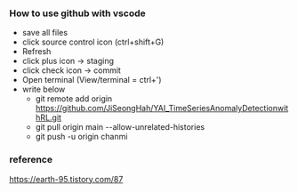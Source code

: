 ### How to use github with vscode
* save all files
* click source control icon (ctrl+shift+G)
* Refresh
* click plus icon -> staging
* click check icon -> commit
* Open terminal (View/terminal = ctrl+')
* write below
    * git remote add origin https://github.com/JiSeongHah/YAI_TimeSeriesAnomalyDetectionwithRL.git
    * git pull origin main --allow-unrelated-histories
    * git push -u origin chanmi

### reference
https://earth-95.tistory.com/87